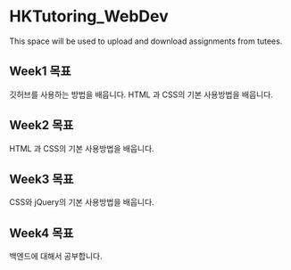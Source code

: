 # HKTutoring_WebDev

This space will be used to upload and download assignments from tutees.

## Week1 목표
깃허브를 사용하는 방법을 배웁니다.
HTML 과 CSS의 기본 사용방법을 배웁니다.


## Week2 목표
HTML 과 CSS의 기본 사용방법을 배웁니다.


## Week3 목표
CSS와 jQuery의 기본 사용방법을 배웁니다.


## Week4 목표
백엔드에 대해서 공부합니다.
